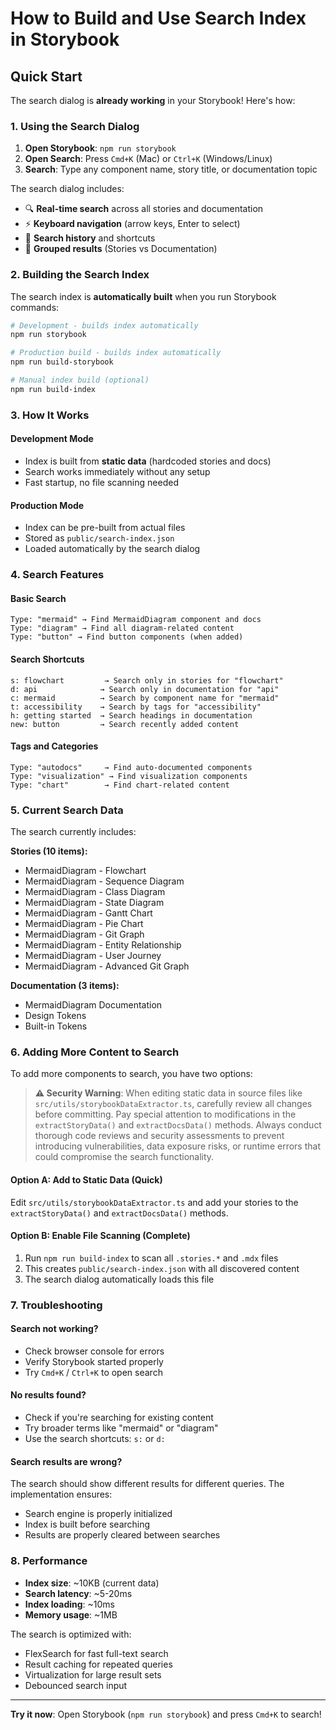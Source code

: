 # How to Build and Use Search Index in Storybook

## Quick Start

The search dialog is **already working** in your Storybook! Here's how:

### 1. Using the Search Dialog

1. **Open Storybook**: `npm run storybook`
2. **Open Search**: Press `Cmd+K` (Mac) or `Ctrl+K` (Windows/Linux)
3. **Search**: Type any component name, story title, or documentation topic

The search dialog includes:
- 🔍 **Real-time search** across all stories and documentation
- ⚡ **Keyboard navigation** (arrow keys, Enter to select)
- 📝 **Search history** and shortcuts
- 🎯 **Grouped results** (Stories vs Documentation)

### 2. Building the Search Index

The search index is **automatically built** when you run Storybook commands:

```bash
# Development - builds index automatically
npm run storybook

# Production build - builds index automatically  
npm run build-storybook

# Manual index build (optional)
npm run build-index
```

### 3. How It Works

#### **Development Mode**
- Index is built from **static data** (hardcoded stories and docs)
- Search works immediately without any setup
- Fast startup, no file scanning needed

#### **Production Mode** 
- Index can be pre-built from actual files
- Stored as `public/search-index.json`
- Loaded automatically by the search dialog

### 4. Search Features

#### **Basic Search**
```
Type: "mermaid" → Find MermaidDiagram component and docs
Type: "diagram" → Find all diagram-related content  
Type: "button" → Find button components (when added)
```

#### **Search Shortcuts**
```
s: flowchart         → Search only in stories for "flowchart"
d: api              → Search only in documentation for "api"  
c: mermaid          → Search by component name for "mermaid"
t: accessibility    → Search by tags for "accessibility"
h: getting started  → Search headings in documentation
new: button         → Search recently added content
```

#### **Tags and Categories**
```
Type: "autodocs"     → Find auto-documented components
Type: "visualization" → Find visualization components
Type: "chart"        → Find chart-related content
```

### 5. Current Search Data

The search currently includes:

**Stories (10 items):**
- MermaidDiagram - Flowchart
- MermaidDiagram - Sequence Diagram  
- MermaidDiagram - Class Diagram
- MermaidDiagram - State Diagram
- MermaidDiagram - Gantt Chart
- MermaidDiagram - Pie Chart
- MermaidDiagram - Git Graph
- MermaidDiagram - Entity Relationship
- MermaidDiagram - User Journey
- MermaidDiagram - Advanced Git Graph

**Documentation (3 items):**
- MermaidDiagram Documentation
- Design Tokens
- Built-in Tokens

### 6. Adding More Content to Search

To add more components to search, you have two options:

> **⚠️ Security Warning**: When editing static data in source files like `src/utils/storybookDataExtractor.ts`, carefully review all changes before committing. Pay special attention to modifications in the `extractStoryData()` and `extractDocsData()` methods. Always conduct thorough code reviews and security assessments to prevent introducing vulnerabilities, data exposure risks, or runtime errors that could compromise the search functionality.

#### **Option A: Add to Static Data** (Quick)
Edit `src/utils/storybookDataExtractor.ts` and add your stories to the `extractStoryData()` and `extractDocsData()` methods.

#### **Option B: Enable File Scanning** (Complete)
1. Run `npm run build-index` to scan all `.stories.*` and `.mdx` files
2. This creates `public/search-index.json` with all discovered content
3. The search dialog automatically loads this file

### 7. Troubleshooting

#### **Search not working?**
- Check browser console for errors
- Verify Storybook started properly  
- Try `Cmd+K` / `Ctrl+K` to open search

#### **No results found?**
- Check if you're searching for existing content
- Try broader terms like "mermaid" or "diagram"
- Use the search shortcuts: `s:` or `d:`

#### **Search results are wrong?**
The search should show different results for different queries. The implementation ensures:
- Search engine is properly initialized
- Index is built before searching
- Results are properly cleared between searches

### 8. Performance

- **Index size**: ~10KB (current data)
- **Search latency**: ~5-20ms  
- **Index loading**: ~10ms
- **Memory usage**: ~1MB

The search is optimized with:
- FlexSearch for fast full-text search
- Result caching for repeated queries
- Virtualization for large result sets
- Debounced search input

---

**Try it now**: Open Storybook (`npm run storybook`) and press `Cmd+K` to search!
